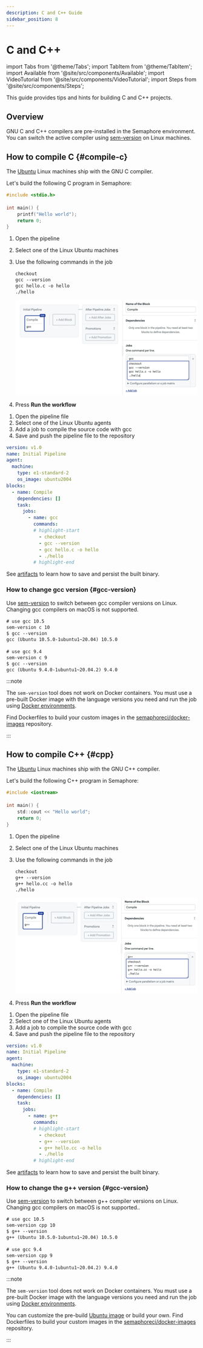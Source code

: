 ```yaml
---
description: C and C++ Guide
sidebar_position: 8
---
```


# C and C++

import Tabs from '@theme/Tabs';
import TabItem from '@theme/TabItem';
import Available from '@site/src/components/Available';
import VideoTutorial from '@site/src/components/VideoTutorial';
import Steps from '@site/src/components/Steps';

This guide provides tips and hints for building C and C++ projects.

## Overview

GNU C and C++ compilers are pre-installed in the Semaphore environment. You can switch the active compiler using [sem-version](../../reference/toolbox#sem-version) on Linux machines.

## How to compile C {#compile-c}

The [Ubuntu](../../reference/machine-types#linux) Linux machines ship with the GNU C compiler.

Let's build the following C program in Semaphore:

```c title="hello.c"
#include <stdio.h>

int main() { 
    printf("Hello world"); 
    return 0; 
}
```

<Tabs groupId="editor-yaml">
<TabItem value="editor" label="Editor">

<Steps>

1. Open the pipeline
2. Select one of the Linux Ubuntu machines
3. Use the following commands in the job

    ```shell
    checkout
    gcc --version
    gcc hello.c -o hello
    ./hello
    ```
    ![Compiling C program](./img/compile-c.jpg)

4. Press **Run the workflow**

</Steps>

</TabItem>
<TabItem value="yaml" label="YAML">

<Steps>

1. Open the pipeline file
2. Select one of the Linux Ubuntu agents
3. Add a job to compile the source code with gcc
4. Save and push the pipeline file to the repository

```yaml
version: v1.0
name: Initial Pipeline
agent:
  machine:
    type: e1-standard-2
    os_image: ubuntu2004
blocks:
  - name: Compile
    dependencies: []
    task:
      jobs:
        - name: gcc
          commands:
          # highlight-start
            - checkout
            - gcc --version
            - gcc hello.c -o hello
            - ./hello
          # highlight-end
```

</Steps>

</TabItem>
</Tabs>

See [artifacts](../artifacts) to learn how to save and persist the built binary.

### How to change gcc version {#gcc-version}

Use [sem-version](../../reference/toolbox#sem-version) to switch between gcc compiler versions on Linux. Changing gcc compilers on macOS is not supported.

```shell
# use gcc 10.5
sem-version c 10
$ gcc --version
gcc (Ubuntu 10.5.0-1ubuntu1~20.04) 10.5.0

# use gcc 9.4
sem-version c 9
$ gcc --version
gcc (Ubuntu 9.4.0-1ubuntu1~20.04.2) 9.4.0
```

:::note

The `sem-version` tool does not work on Docker containers. You must use a pre-built Docker image with the language versions you need and run the job using [Docker environments](../../using-semaphore/pipelines#docker-environments).

Find Dockerfiles to build your custom images in the [semaphoreci/docker-images](https://github.com/semaphoreci/docker-images) repository.

:::

## How to compile C++ {#cpp}

The [Ubuntu](../../reference/machine-types#linux) Linux machines ship with the GNU C++ compiler.

Let's build the following C++ program in Semaphore:

```c title="hello.cc"
#include <iostream>

int main() { 
    std::cout << "Hello world"; 
    return 0; 
}
```

<Tabs groupId="editor-yaml">
<TabItem value="editor" label="Editor">

<Steps>

1. Open the pipeline
2. Select one of the Linux Ubuntu machines
3. Use the following commands in the job

    ```shell
    checkout
    g++ --version
    g++ hello.cc -o hello
    ./hello
    ```
    ![Compiling C++ program](./img/compile-cpp.jpg)

4. Press **Run the workflow**

</Steps>

</TabItem>
<TabItem value="yaml" label="YAML">

<Steps>

1. Open the pipeline file
2. Select one of the Linux Ubuntu agents
3. Add a job to compile the source code with gcc
4. Save and push the pipeline file to the repository

```yaml
version: v1.0
name: Initial Pipeline
agent:
  machine:
    type: e1-standard-2
    os_image: ubuntu2004
blocks:
  - name: Compile
    dependencies: []
    task:
      jobs:
        - name: g++
          commands:
          # highlight-start
            - checkout
            - g++ --version
            - g++ hello.cc -o hello
            - ./hello
          # highlight-end
```

</Steps>

</TabItem>
</Tabs>

See [artifacts](../artifacts) to learn how to save and persist the built binary.

### How to change the g++ version {#gcc-version}

Use [sem-version](../../reference/toolbox#sem-version) to switch between g++ compiler versions on Linux. Changing gcc compilers on macOS is not supported..

```shell
# use gcc 10.5
sem-version cpp 10
$ g++ --version
g++ (Ubuntu 10.5.0-1ubuntu1~20.04) 10.5.0

# use gcc 9.4
sem-version cpp 9
$ g++ --version
g++ (Ubuntu 9.4.0-1ubuntu1~20.04.2) 9.4.0
```

:::note

The `sem-version` tool does not work on Docker containers. You must use a pre-built Docker image with the language versions you need and run the job using [Docker environments](../../using-semaphore/pipelines#docker-environments).

You can customize the pre-build [Ubuntu image](../../using-semaphore/optimization/container-registry#ubuntu) or build your own. Find Dockerfiles to build your custom images in the [semaphoreci/docker-images](https://github.com/semaphoreci/docker-images) repository.

:::